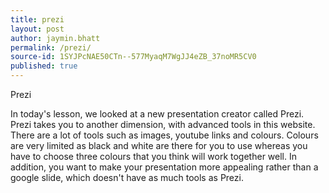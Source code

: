 ```yaml
---
title: prezi
layout: post
author: jaymin.bhatt
permalink: /prezi/
source-id: 1SYJPcNAE50CTn--577MyaqM7WgJJ4eZB_37noMR5CV0
published: true
---
```

Prezi 

In today's lesson, we looked at a new presentation creator called Prezi. Prezi takes you to another dimension, with advanced tools in this website. There are a lot of tools such as images, youtube links and colours. Colours are very limited as black and white are there for you to use whereas you have to choose three colours that you think will work together well. In addition, you want to make your presentation more appealing rather than a google slide, which doesn't have as much tools as Prezi.

